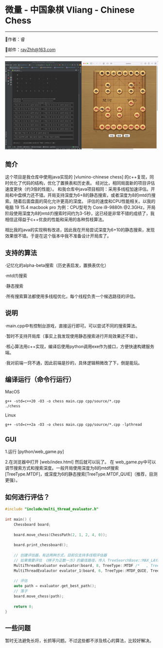 # 微量 - 中国象棋 Vliang - Chinese Chess

------
👤作者：睿

📧邮件：rayZhh@163.com

------

![](./pics/vliang-cpp.jpeg)

## 简介

这个项目是我仓库中使用java实现的 [vlumino-chinese chess] 的c++复现，同时优化了代码的结构，优化了置换表和历史表。 经对比，相同局面新的项目评估速度更快（约3倍的性能）。
和我仓库中java项目相同：采用多线程加速评估。开局和中盘棋力还不错。开局支持深度为6+8的静态搜索，或者深度为8的mtd(f)搜索。随着后面盘面的简化允许更高的深度。 评估的速度和CPU性能相关。以我的电脑 19 15.4 macbook
pro 为例：CPU型号为 Core i9-9880h @2.3GHz，开局阶段使用深度为8的mtd(f)搜索时间约为3-5秒，这已经是非常不错的成绩了，我相信这得益于c++优良的性能和采用的各种剪枝算法。

相比我的java的实现稍有改进，因此我在开局尝试深度为6+10的静态搜索，发现效果很不错。于是在这个版本中我不准备设计开局库了。

## 支持的算法

·记忆化的alpha-beta搜索（历史表启发，置换表优化）

·mtd(f)搜索

·静态搜索

·所有搜索算法都使用多线程优化，每个线程负责一个候选路径的评估。

## 说明

·main.cpp中有控制台游戏，直接运行即可。可以尝试不同的搜索算法。

·暂时不支持开局库（事实上我发现使用静态搜索进行开局效果还不错）。

·核心算法用c++实现，编译后使用python调用exe作为接口，方便快速构建服务端。

·我对前端一窍不通，因此前端是抄的，具体逻辑稍微改了下，倒是能玩。

## 编译运行（命令行运行）
MacOS
```shell
g++ -std=c++20 -O3 -o chess main.cpp cpp/source/*.cpp
./chess
```
Linux
```shell
g++ -std=c++2a -O3 -o chess main.cpp cpp/source/*.cpp -lpthread 
```

## GUI

1.运行 [python/web_game.py]

2.在浏览器中打开 [web/index.html]
然后就可以玩了。 在 web_game.py中可以调节搜索方式和搜索深度。一般开局使用深度为8的mtdf搜索[TreeType.MTDF]，或深度为6的静态搜索[TreeType.MTDF_QUIE]（推荐，目测更强）。

## 如何进行评估？

```c++
#include "include/multi_thread_evaluator.h"

int main() {
    Chessboard board;
    
    board.move_chess(ChessPath(2, 1, 2, 4, 0));
    
    board.print_chessboard();
    
    // 创建评估器，有这两种方式，目前仅支持多线程评估器
    // 如果需要评估 《棋子为正数一方》的最佳路径，传入 TreeSearchBase::MAX_LAYER_SIGN，反之用MIN
    MultiThreadEvaluator evaluator(board, 8, TreeType::MTDF /*   , TreeSearchBase::MAX_LAYER_SIGN */); 
    MultiThreadEvalautor evalator_1(board, 6, TreeType::MTDF_QUIE, TreeSearchBase::MAX_LAYER_SIGN   );
    
    // 评估
    auto path = evaluator.get_best_path();
    // 落子
    board.move_chess(path);
    
    return 0;
}
```

## 一些问题

暂时无法避免长将，长抓等问题。不过这些都不涉及核心的算法，比较好解决。
